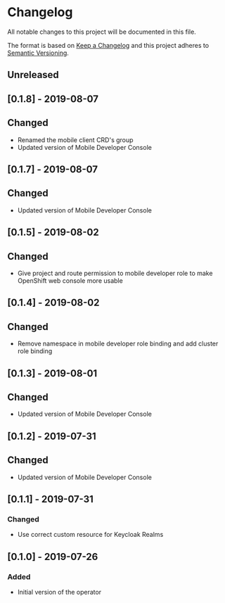 # Changelog

All notable changes to this project will be documented in this file.

The format is based on [Keep a Changelog](http://keepachangelog.com/en/1.0.0/)
and this project adheres to [Semantic Versioning](http://semver.org/spec/v2.0.0.html).

## Unreleased

## [0.1.8] - 2019-08-07

## Changed

- Renamed the mobile client CRD's group
- Updated version of Mobile Developer Console

## [0.1.7] - 2019-08-07

## Changed

- Updated version of Mobile Developer Console

## [0.1.5] - 2019-08-02

## Changed

- Give project and route permission to mobile developer role to make OpenShift web console more usable

## [0.1.4] - 2019-08-02

## Changed

- Remove namespace in mobile developer role binding and add cluster role binding

## [0.1.3] - 2019-08-01

## Changed

- Updated version of Mobile Developer Console

## [0.1.2] - 2019-07-31

## Changed

- Updated version of Mobile Developer Console

## [0.1.1] - 2019-07-31

### Changed

- Use correct custom resource for Keycloak Realms

## [0.1.0] - 2019-07-26

### Added

- Initial version of the operator

